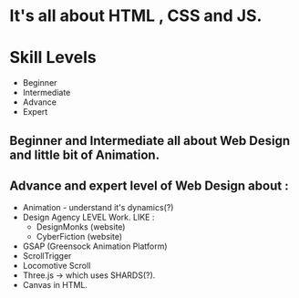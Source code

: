 # It's all about HTML , CSS and JS.

# Skill Levels
- Beginner
- Intermediate
- Advance
- Expert

## Beginner and Intermediate all about Web Design and little bit of Animation.
## Advance and expert level of Web Design about :
- Animation - understand it's dynamics(?)
- Design Agency LEVEL Work. LIKE :
	- DesignMonks (website)
	- CyberFiction (website)
- GSAP (Greensock Animation Platform)
- ScrollTrigger
- Locomotive Scroll
- Three.js -> which uses SHARDS(?).
- Canvas in HTML.